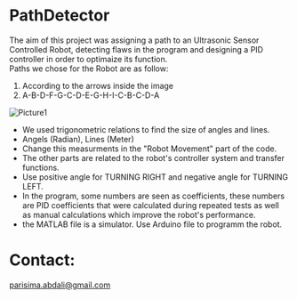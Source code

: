 # PathDetector
The aim of this project was assigning a path to an Ultrasonic Sensor Controlled Robot, detecting flaws in the program and designing a PID controller in order to optimaize its function. <br>
Paths we chose for the Robot are as follow: <br>
1. According to the arrows inside the image
2. A-B-D-F-G-C-D-E-G-H-I-C-B-C-D-A

![Picture1](https://user-images.githubusercontent.com/54392924/124276706-618af100-db59-11eb-80c3-0e57774da65b.png)

* We used trigonometric relations to find the size of angles and lines.
* Angels (Radian), Lines (Meter)
* Change this measurments in the "Robot Movement" part of the code. 
* The other parts are related to the robot's controller system and transfer functions. 
* Use positive angle for TURNING RIGHT and negative angle for TURNING LEFT.
* In the program, some numbers are seen as coefficients, these numbers are  PID coefficients that were calculated during repeated tests as well as manual calculations which improve the robot's performance. 
* the MATLAB file is a simulator. Use Arduino file to programm the robot.

# Contact:
parisima.abdali@gmail.com
